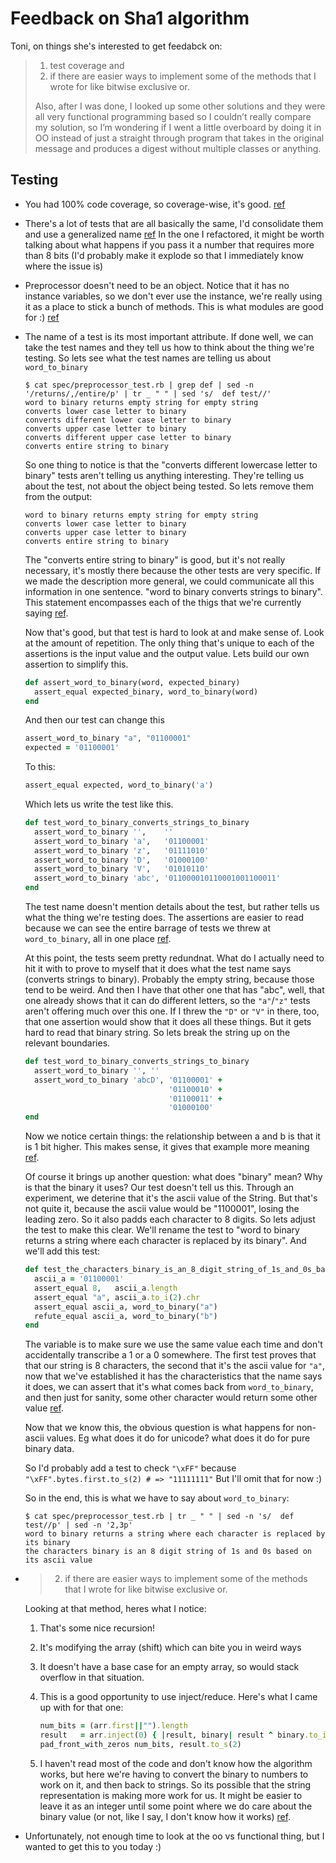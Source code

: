Feedback on Sha1 algorithm
==========================

Toni, on things she's interested to get feedabck on:

> 1. test coverage and
> 2. if there are easier ways to implement some of the methods that I wrote
>    for like bitwise exclusive or.
>
> Also, after I was done, I looked up some other solutions and they were all
> very functional programming based so I couldn’t really compare my solution,
> so I’m wondering if I went a little overboard by doing it in OO instead of
> just a straight through program that takes in the original message and
> produces a digest without multiple classes or anything.


Testing
-------

* You had 100% code coverage, so coverage-wise, it's good.  [ref](https://github.com/JoshCheek/SHA-1/commit/682aebf916f32c771db645e960bf56c9e1725c0c)
* There's a lot of tests that are all basically the same, I'd consolidate them and use a generalized name [ref](https://github.com/JoshCheek/SHA-1/commit/836ac9c4d6026de8923da7ec7789e15d316feea4)
  In the one I refactored, it might be worth talking about what happens if you pass it a number that requires more than 8 bits
  (I'd probably make it explode so that I immediately know where the issue is)
* Preprocessor doesn't need to be an object. Notice that it has no instance variables,
  so we don't ever use the instance, we're really using it as a place to stick a bunch
  of methods.  This is what modules are good for :)
  [ref](https://github.com/JoshCheek/SHA-1/commit/bfa4c9b)
* The name of a test is its most important attribute.
  If done well, we can take the test names and they tell us how to think about the thing we're testing.
  So lets see what the test names are telling us about `word_to_binary`

  ```
  $ cat spec/preprocessor_test.rb | grep def | sed -n '/returns/,/entire/p' | tr _ " " | sed 's/  def test//'
  word to binary returns empty string for empty string
  converts lower case letter to binary
  converts different lower case letter to binary
  converts upper case letter to binary
  converts different upper case letter to binary
  converts entire string to binary
  ```

  So one thing to notice is that the "converts different lowercase letter to binary" tests
  aren't telling us anything interesting. They're telling us about the test, not about the
  object being tested.  So lets remove them from the output:

  ```
  word to binary returns empty string for empty string
  converts lower case letter to binary
  converts upper case letter to binary
  converts entire string to binary
  ```

  The "converts entire string to binary" is good, but it's not really
  necessary, it's mostly there because the other tests are very specific.
  If we made the description more general, we could communicate all this information in
  one sentence. "word to binary converts strings to binary". This statement encompasses each of the
  thigs that we're currently saying [ref](https://github.com/JoshCheek/SHA-1/commit/5053e1a).

  Now that's good, but that test is hard to look at and make sense of.
  Look at the amount of repetition. The only thing that's unique to each of the assertions
  is the input value and the output value. Lets build our own assertion to simplify this.

  ```ruby
  def assert_word_to_binary(word, expected_binary)
    assert_equal expected_binary, word_to_binary(word)
  end
  ```

  And then our test can change this

  ```ruby
  assert_word_to_binary "a", "01100001"
  expected = '01100001'
  ```

  To this:

  ```ruby
  assert_equal expected, word_to_binary('a')
  ```

  Which lets us write the test like this.

  ```ruby
  def test_word_to_binary_converts_strings_to_binary
    assert_word_to_binary '',    ''
    assert_word_to_binary 'a',   '01100001'
    assert_word_to_binary 'z',   '01111010'
    assert_word_to_binary 'D',   '01000100'
    assert_word_to_binary 'V',   '01010110'
    assert_word_to_binary 'abc', '011000010110001001100011'
  end
  ```

  The test name doesn't mention details about the test, but rather tells us what the thing we're testing does.
  The assertions are easier to read because we can see the entire barrage of tests we threw at `word_to_binary`,
  all in one place [ref](https://github.com/JoshCheek/SHA-1/commit/402861b).

  At this point, the tests seem pretty redundnat. What do I actually need to hit it with to prove to myself
  that it does what the test name says (converts strings to binary). Probably the empty string,
  because those tend to be weird. And then I have that other one that has "abc", well,
  that one already shows that it can do different letters, so the `"a"`/`"z"` tests aren't
  offering much over this one. If I threw the `"D"` or `"V"` in there, too, that one assertion
  would show that it does all these things. But it gets hard to read that binary string.
  So lets break the string up on the relevant boundaries.

  ```ruby
  def test_word_to_binary_converts_strings_to_binary
    assert_word_to_binary '', ''
    assert_word_to_binary 'abcD', '01100001' +
                                  '01100010' +
                                  '01100011' +
                                  '01000100'
  end
  ```

  Now we notice certain things: the relationship between a and b is that it is 1 bit higher.
  This makes sense, it gives that example more meaning [ref](https://github.com/JoshCheek/SHA-1/commit/9dcbf4dcad00817c0a4a22e54aed800d02a52e2f).

  Of course it brings up another question: what does "binary" mean? Why is that the binary it uses?
  Our test doesn't tell us this. Through an experiment, we deterine that it's the ascii value of the String.
  But that's not quite it, because the ascii value would be "1100001", losing the leading zero.
  So it also padds each character to 8 digits. So lets adjust the test to make this clear.
  We'll rename the test to "word to binary returns a string where each character is replaced
  by its binary". And we'll add this test:

  ```ruby
  def test_the_characters_binary_is_an_8_digit_string_of_1s_and_0s_based_on_its_ascii_value
    ascii_a = '01100001'
    assert_equal 8,   ascii_a.length
    assert_equal "a", ascii_a.to_i(2).chr
    assert_equal ascii_a, word_to_binary("a")
    refute_equal ascii_a, word_to_binary("b")
  end
  ```

  The variable is to make sure we use the same value each time and don't accidentally transcribe
  a 1 or a 0 somewhere. The first test proves that that our string is 8 characters, the second
  that it's the ascii value for `"a"`, now that we've established it has the characteristics
  that the name says it does, we can assert that it's what comes back from `word_to_binary`,
  and then just for sanity, some other character would return some other value [ref](https://github.com/JoshCheek/SHA-1/commit/16c160c).

  Now that we know this, the obvious question is what happens for non-ascii values.
  Eg what does it do for unicode? what does it do for pure binary data.

  So I'd probably add a test to check `"\xFF"` because `"\xFF".bytes.first.to_s(2) # => "11111111"`
  But I'll omit that for now :)

  So in the end, this is what we have to say about `word_to_binary`:

  ```
  $ cat spec/preprocessor_test.rb | tr _ " " | sed -n 's/  def test//p' | sed -n '2,3p'
  word to binary returns a string where each character is replaced by its binary
  the characters binary is an 8 digit string of 1s and 0s based on its ascii value
  ```
* > 2. if there are easier ways to implement some of the methods that I wrote
  >    for like bitwise exclusive or.

  Looking at that method, heres what I notice:

  1. That's some nice recursion!
  1. It's modifying the array (shift) which can bite you in weird ways
  1. It doesn't have a base case for an empty array, so would stack overflow in that situation.
  1. This is a good opportunity to use inject/reduce. Here's what I came up with for that one:

     ```ruby
     num_bits = (arr.first||"").length
     result   = arr.inject(0) { |result, binary| result ^ binary.to_i(2) }
     pad_front_with_zeros num_bits, result.to_s(2)
     ```
  1. I haven't read most of the code and don't know how the algorithm works, but
     here we're having to convert the binary to numbers to work on it, and then back
     to strings. So its possible that the string representation is making more work for us.
     It might be easier to leave it as an integer until some point where we do care about
     the binary value (or not, like I say, I don't know how it works)
     [ref](https://github.com/JoshCheek/SHA-1/commit/77ebd351b216a778b2e4d5b7505fd05028d507ba).
* Unfortunately, not enough time to look at the oo vs functional thing,
  but I wanted to get this to you today :)
